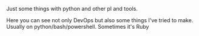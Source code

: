 Just some things with python and other pl and tools.

Here you can see not only DevOps but also some things I've tried to make. Usually on python/bash/powershell. Sometimes it's Ruby
